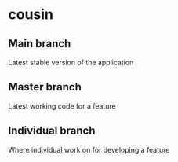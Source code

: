 # cousin


## Main branch
Latest stable version of the application

## Master branch
Latest working code for a feature

## Individual branch
Where individual work on for developing a feature
